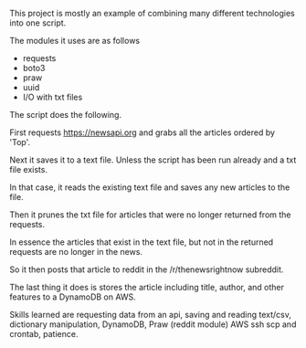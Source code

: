 

This project is mostly an example of combining many different technologies into one script.

The modules it uses are as follows

 - requests
 - boto3 
 - praw
 - uuid
 - I/O with txt files
 
 The script does the following.
 
 First requests https://newsapi.org and grabs all the articles ordered by 'Top'.
 
 Next it saves it to a text file. Unless the script has been run already and a txt file exists.
 
 In that case, it reads the existing text file and saves any new articles to the file.
 
 Then it prunes the txt file for articles that were no longer returned from the requests.
 
 In essence the articles that exist in the text file, but not in the returned requests are no longer in the news.
 
 So it then posts that article to reddit in the /r/thenewsrightnow subreddit.
 
 The last thing it does is stores the article including title, author, and other features to a DynamoDB on AWS.
 
 
 Skills learned are requesting data from an api, saving and reading text/csv, dictionary manipulation, DynamoDB, Praw (reddit module)
 AWS ssh scp and crontab, patience.
